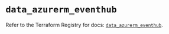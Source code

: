 # `data_azurerm_eventhub`

Refer to the Terraform Registry for docs: [`data_azurerm_eventhub`](https://registry.terraform.io/providers/hashicorp/azurerm/4.19.0/docs/data-sources/eventhub).
